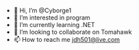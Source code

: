 - 👋 Hi, I’m @Cyborge1
- 👀 I’m interested in program
- 🌱 I’m currently learning .NET
- 💞️ I’m looking to collaborate on Tomahawk
- 📫 How to reach me jdh501@live.com

<!---
Cyborge1/Cyborge1 is a ✨ special ✨ repository because its `README.md` (this file) appears on your GitHub profile.
You can click the Preview link to take a look at your changes.
--->
